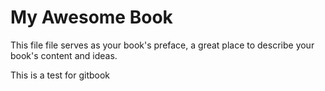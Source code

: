 # My Awesome Book

This file file serves as your book's preface, a great place to describe your book's content and ideas.

This is a test for gitbook


